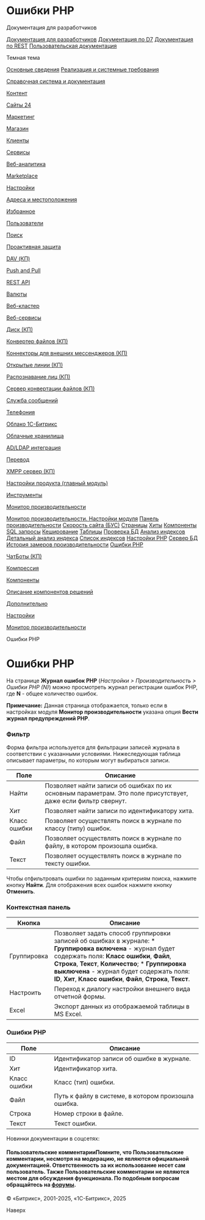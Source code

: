 # Ошибки PHP

Документация для разработчиков

[Документация для разработчиков](https://dev.1c-bitrix.ru/api_help/)
[Документация по D7](https://dev.1c-bitrix.ru/api_d7/)
[Документация по REST](https://dev.1c-bitrix.ru/rest_help/)
[Пользовательская документация](https://dev.1c-bitrix.ru/user_help/)

Темная тема

[Основные сведения](/user_help/index.php)
[Реализация и системные требования](/user_help/reqintro.php)

[Справочная система и документация](/user_help/help/index.php)

[Контент](/user_help/content/index.php)

[Сайты 24](/user_help/sites24/index.php)

[Маркетинг](/user_help/marketing/index.php)

[Магазин](/user_help/store/index.php)

[Клиенты](/user_help/clients/index.php)

[Сервисы](/user_help/service/index.php)

[Веб-аналитика](/user_help/statistic/index.php)

[Marketplace](/user_help/marketplace/index.php)

[Настройки](/user_help/settings/index.php)

[Адреса и местоположения](/user_help/settings/location/index.php)

[Избранное](/user_help/settings/favorites/index.php)

[Пользователи](/user_help/settings/users/index.php)

[Поиск](/user_help/settings/search/index.php)

[Проактивная защита](/user_help/settings/security/index.php)

[DAV (КП)](/user_help/settings/dav/index.php)

[Push and Pull](/user_help/settings/pull/index.php)

[REST API](/user_help/settings/rest_api/index.php)

[Валюты](/user_help/settings/currency/index.php)

[Веб-кластер](/user_help/settings/cluster/index.php)

[Веб-сервисы](/user_help/settings/webservice/index.php)

[Диск (КП)](/user_help/settings/disk/index.php)

[Конвертер файлов (КП)](/user_help/settings/transformer/index.php)

[Коннекторы для внешних мессенджеров (КП)](/user_help/settings/imconnector/index.php)

[Открытые линии (КП)](/user_help/settings/imopenlines/index.php)

[Распознавание лиц (КП)](/user_help/settings/faceid/index.php)

[Сервер конвертации файлов (КП)](/user_help/settings/transformercontroller/index.php)

[Служба сообщений](/user_help/settings/message_service/index.php)

[Телефония](/user_help/settings/voximplant/index.php)

[Облако 1С-Битрикс](/user_help/settings/bitrixcloud/index.php)

[Облачные хранилища](/user_help/settings/clouds/index.php)

[AD/LDAP интеграция](/user_help/settings/ldap/index.php)

[Перевод](/user_help/settings/translate/index.php)

[XMPP сервер (КП)](/user_help/settings/xmpp/index.php)

[Настройки продукта (главный модуль)](/user_help/settings/settings/index.php)

[Инструменты](/user_help/settings/utilities/index.php)

[Монитор производительности](/user_help/settings/perfmon/index.php)

[Монитор производительности. Настройки модуля](/user_help/settings/perfmon/settings.php)
[Панель производительности](/user_help/settings/perfmon/perfmon_panel.php)
[Скорость сайта (БУС)](/user_help/settings/perfmon/site_speed.php)
[Страницы](/user_help/settings/perfmon/perfmon_hit_grouped.php)
[Хиты](/user_help/settings/perfmon/perfmon_hit_list.php)
[Компоненты](/user_help/settings/perfmon/perfmon_comp_list.php)
[SQL запросы](/user_help/settings/perfmon/perfmon_sql_list.php)
[Кеширование](/user_help/settings/perfmon/perfmon_cache_list.php)
[Таблицы](/user_help/settings/perfmon/perfmon_table.php)
[Проверка БД](/user_help/settings/perfmon/repair_db.php)
[Анализ индексов](/user_help/settings/perfmon/perfom_index_list.php)
[Детальный анализ индекса](/user_help/settings/perfmon/perfom_index_detail.php)
[Список индексов](/user_help/settings/perfmon/perfom_index_complete.php)
[Настройки PHP](/user_help/settings/perfmon/perfmon_php.php)
[Сервер БД](/user_help/settings/perfmon/perfmon_db_server.php)
[История замеров производительности](/user_help/settings/perfmon/perfmon_history.php)
[Ошибки PHP](/user_help/settings/perfmon/perfmon_error_list.php)

[ЧатБоты (КП)](/user_help/settings/imbot/index.php)

[Компрессия](/user_help/settings/compression/index.php)

[Компоненты](/user_help/components/index.php)

[Описание компонентов решений](/user_help/description_decisions/index.php)

[Дополнительно](/user_help/additional/index.php)

[Настройки](/user_help/settings/index.php)

[Монитор производительности](/user_help/settings/perfmon/index.php)

Ошибки PHP

# Ошибки PHP

На странице **Журнал ошибок PHP** (*Настройки > Производительность > Ошибки PHP (N)*) можно просмотреть журнал регистрации ошибок PHP, где **N** - общее количество ошибок.

  

**Примечание:** Данная страница отображается, только если в настройках модуля **Монитор производительности** указана опция **Вести журнал предупреждений PHP**.

  

### Фильтр

Форма фильтра используется для фильтрации записей журнала в соответствии с указанными условиями. Нижеследующая таблица описывает параметры, по которым могут выбираться записи.

| Поле | Описание |
| --- | --- |
| Найти | Позволяет найти записи об ошибках по их основным параметрам. Это поле присутствует, даже если фильтр свернут. |
| Хит | Позволяет найти записи по идентификатору хита. |
| Класс ошибки | Позволяет осуществлять поиск в журнале по классу (типу) ошибок. |
| Файл | Позволяет осуществлять поиск в журнале по файлу, в котором произошла ошибка. |
| Текст | Позволяет осуществлять поиск в журнале по тексту ошибки. |

Чтобы отфильтровать ошибки по заданным критериям поиска, нажмите кнопку **Найти**. Для отображения всех ошибок нажмите кнопку **Отменить**.

### Контекстная панель

| Кнопка | Описание |
| --- | --- |
| Группировка | Позволяет задать способ группировки записей об ошибках в журнале:  * **Группировка включена** - журнал будет содержать поля: **Класс ошибки**, **Файл**, **Строка**, **Текст**, **Количество**; * **Группировка выключена** - журнал будет содержать поля: **ID**, **Хит**, **Класс ошибки**, **Файл**, **Строка**, **Текст**. |
| Настроить | Переход к диалогу настройки внешнего вида отчетной формы. |
| Excel | Экспорт данных из отображаемой таблицы в MS Excel. |

### Ошибки PHP

| Поле | Описание |
| --- | --- |
| ID | Идентификатор записи об ошибке в журнале. |
| Хит | Идентификатор хита. |
| Класс ошибки | Класс (тип) ошибки. |
| Файл | Путь к файлу в системе, в котором произошла ошибка. |
| Строка | Номер строки в файле. |
| Текст | Текст ошибки. |

Новинки документации в соцсетях:

#### Пользовательские комментарииПомните, что Пользовательские комментарии, несмотря на модерацию, не являются официальной документацией. Ответственность за их использование несет сам пользователь. Также Пользовательские комментарии не являются местом для обсуждения функционала. По подобным вопросам обращайтесь на [форумы](http://dev.1c-bitrix.ru/community/forums/group1/).

© «Битрикс», 2001-2025, «1С-Битрикс», 2025

Наверх